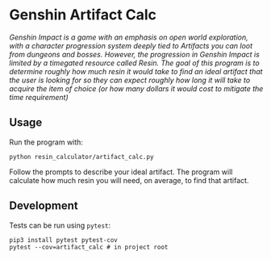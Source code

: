 # Genshin Artifact Calc

_Genshin Impact is a game with an emphasis on open world exploration, with a character progression system deeply tied to Artifacts you can loot from dungeons and bosses. However, the progression in Genshin Impact is limited by a timegated resource called Resin. The goal of this program is to determine roughly how much resin it would take to find an ideal artifact that the user is looking for so they can expect roughly how long it will take to acquire the item of choice (or how many dollars it would cost to mitigate the time requirement)_

## Usage

Run the program with:
```
python resin_calculator/artifact_calc.py
```
Follow the prompts to describe your ideal artifact. The program will calculate
how much resin you will need, on average, to find that artifact.

## Development

Tests can be run using `pytest`:
```
pip3 install pytest pytest-cov
pytest --cov=artifact_calc # in project root
```
